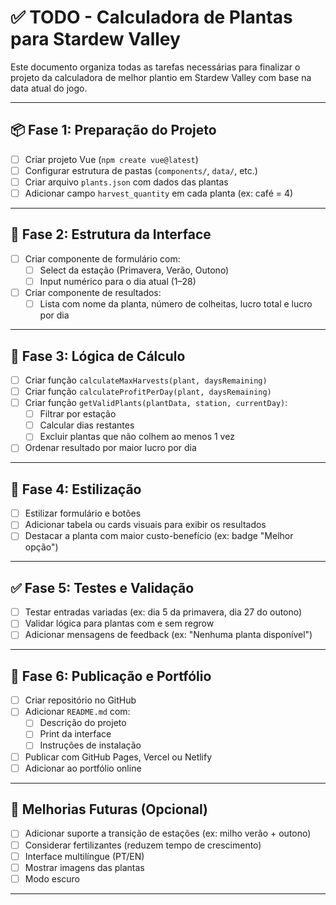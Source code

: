 # ✅ TODO - Calculadora de Plantas para Stardew Valley

Este documento organiza todas as tarefas necessárias para finalizar o projeto da calculadora de melhor plantio em Stardew Valley com base na data atual do jogo.

---

## 📦 Fase 1: Preparação do Projeto

- [ ] Criar projeto Vue (`npm create vue@latest`)
- [ ] Configurar estrutura de pastas (`components/`, `data/`, etc.)
- [ ] Criar arquivo `plants.json` com dados das plantas
- [ ] Adicionar campo `harvest_quantity` em cada planta (ex: café = 4)

---

## 🧱 Fase 2: Estrutura da Interface

- [ ] Criar componente de formulário com:
  - [ ] Select da estação (Primavera, Verão, Outono)
  - [ ] Input numérico para o dia atual (1–28)
- [ ] Criar componente de resultados:
  - [ ] Lista com nome da planta, número de colheitas, lucro total e lucro por dia

---

## 🧠 Fase 3: Lógica de Cálculo

- [ ] Criar função `calculateMaxHarvests(plant, daysRemaining)`
- [ ] Criar função `calculateProfitPerDay(plant, daysRemaining)`
- [ ] Criar função `getValidPlants(plantData, station, currentDay)`:
  - [ ] Filtrar por estação
  - [ ] Calcular dias restantes
  - [ ] Excluir plantas que não colhem ao menos 1 vez
- [ ] Ordenar resultado por maior lucro por dia

---

## 💅 Fase 4: Estilização

- [ ] Estilizar formulário e botões
- [ ] Adicionar tabela ou cards visuais para exibir os resultados
- [ ] Destacar a planta com maior custo-benefício (ex: badge "Melhor opção")

---

## ✅ Fase 5: Testes e Validação

- [ ] Testar entradas variadas (ex: dia 5 da primavera, dia 27 do outono)
- [ ] Validar lógica para plantas com e sem regrow
- [ ] Adicionar mensagens de feedback (ex: "Nenhuma planta disponível")

---

## 🚀 Fase 6: Publicação e Portfólio

- [ ] Criar repositório no GitHub
- [ ] Adicionar `README.md` com:
  - [ ] Descrição do projeto
  - [ ] Print da interface
  - [ ] Instruções de instalação
- [ ] Publicar com GitHub Pages, Vercel ou Netlify
- [ ] Adicionar ao portfólio online

---

## 🌱 Melhorias Futuras (Opcional)

- [ ] Adicionar suporte a transição de estações (ex: milho verão + outono)
- [ ] Considerar fertilizantes (reduzem tempo de crescimento)
- [ ] Interface multilíngue (PT/EN)
- [ ] Mostrar imagens das plantas
- [ ] Modo escuro

---
